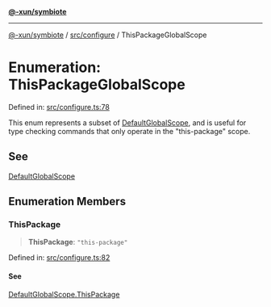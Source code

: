 [**@-xun/symbiote**](../../../README.md)

***

[@-xun/symbiote](../../../README.md) / [src/configure](../README.md) / ThisPackageGlobalScope

# Enumeration: ThisPackageGlobalScope

Defined in: [src/configure.ts:78](https://github.com/Xunnamius/symbiote/blob/4231719a4050b5b3956e3e19d12d8c469fd0bd37/src/configure.ts#L78)

This enum represents a subset of [DefaultGlobalScope](DefaultGlobalScope.md), and is useful for type
checking commands that only operate in the "this-package" scope.

## See

[DefaultGlobalScope](DefaultGlobalScope.md)

## Enumeration Members

### ThisPackage

> **ThisPackage**: `"this-package"`

Defined in: [src/configure.ts:82](https://github.com/Xunnamius/symbiote/blob/4231719a4050b5b3956e3e19d12d8c469fd0bd37/src/configure.ts#L82)

#### See

[DefaultGlobalScope.ThisPackage](DefaultGlobalScope.md#thispackage)
